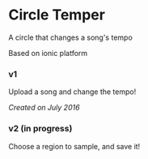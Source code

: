 # Circle Temper
A circle that changes a song's tempo

Based on ionic platform

### v1
Upload a song and change the tempo!

*Created on July 2016*

### v2 (in progress)
Choose a region to sample, and save it!
